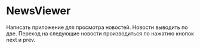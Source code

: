 # NewsViewer
Написать приложение для просмотра новостей. Новости выводить по две.  Переход на следующие новости производиться по нажатию кнопок next и prev.
